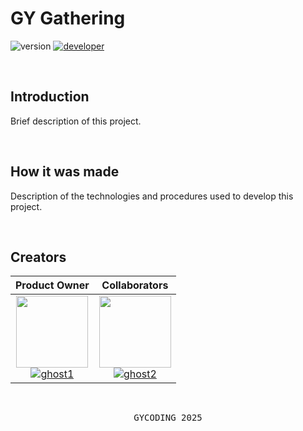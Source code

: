 # GY Gathering

![version](https://img.shields.io/badge/version-0.0.0-gold?style=for-the-badge)
[![developer](https://img.shields.io/badge/developed-GYCODING-B833FF?style=for-the-badge)](https://gycoding.com)

<br>

## Introduction

Brief description of this project.

<br>

## How it was made

Description of the technologies and procedures used to develop this project.

<br>

## Creators

| Product Owner | Collaborators
| :---: | :---: |
| <img src="https://github.com/ghost.png?size=115" width=115> <br> [![ghost1](https://img.shields.io/badge/ghost-black?style=for-the-badge)](https://github.com/ghost) | <img src="https://github.com/ghost.png?size=115" width=115> <br> [![ghost2](https://img.shields.io/badge/ghost-black?style=for-the-badge)](https://github.com/ghost) |

<br>

<pre align="center">GYCODING 2025</pre>
